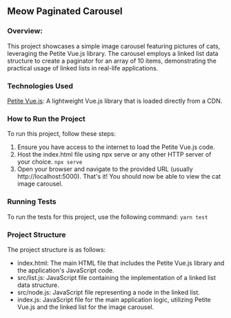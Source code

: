 ## Meow Paginated Carousel 

### Overview:
This project showcases a simple image carousel featuring pictures of cats, leveraging the Petite Vue.js library. The carousel employs a linked list data structure to create a paginator for an array of 10 items, demonstrating the practical usage of linked lists in real-life applications.

### Technologies Used
[Petite Vue.js](https://github.com/vuejs/petite-vue): A lightweight Vue.js library that is loaded directly from a CDN.

### How to Run the Project
To run this project, follow these steps:

1. Ensure you have access to the internet to load the Petite Vue.js code.
2. Host the index.html file using npx serve or any other HTTP server of your choice.
```npx serve```
3. Open your browser and navigate to the provided URL (usually http://localhost:5000).
That's it! You should now be able to view the cat image carousel.

### Running Tests
To run the tests for this project, use the following command:
```yarn test```

### Project Structure
The project structure is as follows:

- index.html: The main HTML file that includes the Petite Vue.js library and the application's JavaScript code.
- src/list.js: JavaScript file containing the implementation of a linked list data structure.
- src/node.js: JavaScript file representing a node in the linked list.
- index.js: JavaScript file for the main application logic, utilizing Petite Vue.js and the linked list for the image carousel.
